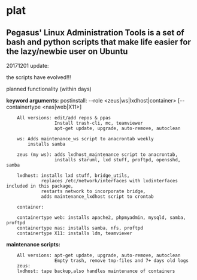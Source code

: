 # plat
Pegasus' Linux Administration Tools is a set of bash and python scripts that make life easier for the lazy/newbie user
on Ubuntu
---
20171201 update:

the scripts have evolved!!!

planned functionality (within days)

**keyword arguments:** 
  postinstall:
     --role <zeus|ws|lxdhost|container> [--containertype <nas|web|X11>]
 
        All versions: edit/add repos & ppas
                      Install trash-cli, mc, teamviewer
                      apt-get update, upgrade, auto-remove, autoclean
 
        ws: Adds maintenance_ws script to anacrontab weekly
            installs samba
            
        zeus (my ws): adds lxdhost_maintenance script to anacrontab,
                      installs staruml, lxd stuff, proftpd, opensshd, samba
                      
        lxdhost: installs lxd stuff, bridge_utils,
                 replaces /etc/network/interfaces with lxdinterfaces included in this package,
                 restarts network to incorporate bridge,
                 adds maintenance_lxdhost script to crontab
                 
        container: 
        
        containertype web: installs apache2, phpmyadmin, mysqld, samba, proftpd
        containertype nas: installs samba, nfs, proftpd
        containertype X11: installs ldm, teamviewer
 
**maintenance scripts:**
 
        All versions: apt-get update, upgrade, auto-remove, autoclean
                      Empty trash, remove tmp-files and 7+ days old logs
        zeus: 
        lxdhost: tape backup,also handles maintenance of containers 

